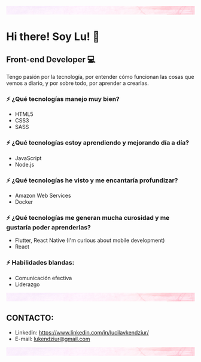![Banner Image](/image/myPost.png)

# Hi there! Soy Lu! :wave:
## Front-end Developer :computer:

Tengo pasión por la tecnología, por entender cómo funcionan las cosas que vemos a diario, y por sobre todo, por aprender a crearlas.

### :zap: ¿Qué tecnologías manejo muy bien?
* HTML5
* CSS3
* SASS

### :zap: ¿Qué tecnologías estoy aprendiendo y mejorando día a día?
* JavaScript
* Node.js

### :zap: ¿Qué tecnologías he visto y me encantaría profundizar?
* Amazon Web Services
* Docker

### :zap: ¿Qué tecnologías me generan mucha curosidad y me gustaría poder aprenderlas?
* Flutter, React Native (I'm curious about mobile development)
* React

### :zap: Habilidades blandas:
* Comunicación efectiva
* Liderazgo 

![Banner Image](/image/myPost.png)

## CONTACTO:

* Linkedin: https://www.linkedin.com/in/lucilavkendziur/
* E-mail: lukendziur@gmail.com

![Banner Image](/image/myPost.png)









